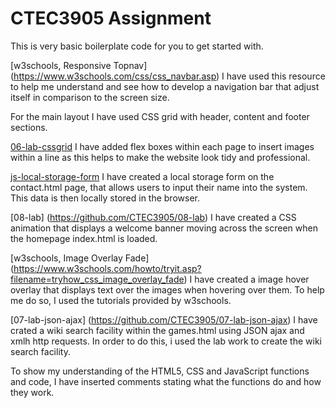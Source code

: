 # CTEC3905 Assignment

This is very basic boilerplate code for you to get started with.

[w3schools, Responsive Topnav] (https://www.w3schools.com/css/css_navbar.asp)
I have used this resource to help me understand and see how to develop a navigation bar that adjust itself in comparison to the screen size.

For the main layout I have used CSS grid with header, content and footer sections.

[06-lab-cssgrid](https://github.com/CTEC3905/06-lab-cssgrid)
I have added flex boxes within each page to insert images within a line as this helps to make the website look tidy and professional.

[js-local-storage-form](https://github.com/CTEC3905/js-local-storage-form)
I have created a local storage form on the contact.html page, that allows users to input their name into the system. This data is then locally stored in the browser.

[08-lab] (https://github.com/CTEC3905/08-lab)
I have created a CSS animation that displays a welcome banner moving across the screen when the homepage index.html is loaded.

[w3schools, Image Overlay Fade] (https://www.w3schools.com/howto/tryit.asp?filename=tryhow_css_image_overlay_fade)
I have created a image hover overlay that displays text over the images when hovering over them. To help me do so, I used the tutorials provided by w3schools.

[07-lab-json-ajax] (https://github.com/CTEC3905/07-lab-json-ajax)
I have crated a wiki search facility within the games.html using JSON ajax and xmlh http requests. In order to do this, i used the lab work to create the wiki search facility.

To show my understanding of the HTML5, CSS and JavaScript functions and code, I have inserted comments stating what the functions do and how they work.
